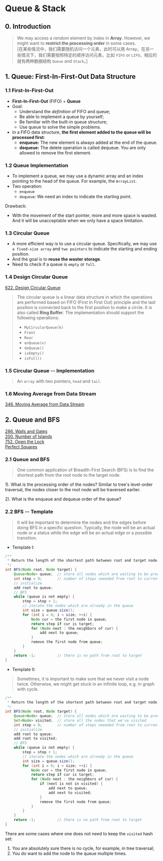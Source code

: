 # Queue & Stack

## 0. Introduction
> We may access a *random* element by index in **Array**. However, we might want to **restrict the processing order** in some cases.            
> [在某些情况中，我们需要随机访问一个元素，此时可以用 Array。在另一些情况下，我们需要按照特定的顺序访问元素，比如 `FIFO` or `LIFO`，相应的就有两种数据结构 `Queue` and `Stack`。]


## 1. Queue: First-In-First-Out Data Structure

### 1.1 First-In-First-Out
* **First-In-First-Out** (FIFO) + **Queue**
* Goal:
    * Understand the *definition* of FIFO and queue;
    * Be able to implement a queue by yourself;
    * Be familiar with the built-in queue structure;
    * Use queue to solve the simple problems.
* In a FIFO data structure, **the first element added to the queue will be processed first**:
    * **enqueue:** The new element is always added at the end of the queue.
    * **dequeue:** The delete operation is called dequeue. You are only allowed to remove the first element.   


### 1.2 Queue Implementation
* To implement a queue, we may use a dynamic array and an index pointing to the head of the queue. For example, the `ArrayList`.
* Two operation:
    * `enqueue`
    * `dequeue`: We need an index to indicate the starting point.

Drawback:
* With the movement of the start pointer, more and more space is wasted. And it will be unacceptable when we only have a space limitation.


### 1.3 Circular Queue
* A more efficient way is to use a circular queue. Specifically, we may use `a fixed-size array` and `two pointers` to indicate the starting and ending position.
* And the goal is to **reuse the waster storage**.
* Need to check if a queue is `empty` or `full`.


### 1.4 Design Circular Queue
[622. Design Circular Queue](https://leetcode.com/problems/design-circular-queue/)

> The circular queue is a linear data structure in which the operations are performed based on FIFO (First In First Out) principle and the last position is connected back to the first position to make a circle. 
> It is also called **Ring Buffer**.
> The implementation should support the following operations:
> * `MyCircularQueue(k)`
> * `Front`
> * `Rear`
> * `enQueue(x)`
> * `deQueue()`
> * `isEmpty()`
> * `isFull()`


### 1.5 Circular Queue -- Implementation
> An `array` with two pointers, `head` and `tail`.


### 1.6 Moving Average from Data Stream
[346. Moving Average from Data Stream](https://leetcode.com/problems/moving-average-from-data-stream/)


## 2. Queue and BFS
[286. Walls and Gates]()        
[200. Number of Islands]()        
[752. Open the Lock](https://leetcode.com/problems/open-the-lock/)        
[Perfect Squares]()        

### 2.1 Queue and BFS
> One common application of Breadth-First Search (BFS) is to find the shortest path from the root node to the target node.

1). What is the processing order of the nodes?
Similar to tree's level-order traversal, the nodes closer to the root node will be traversed earlier.

2). What is the enqueue and dequeue order of the queue?

### 2.2 BFS -- Template
> It will be important to determine the nodes and the edges before doing BFS in a specific question.
> Typically, the node will be an actual node or a status while the edge will be an actual edge or a possible transition.

* Template I:
```java 
/**
 * Return the length of the shortest path between root and target node.
 */
int BFS(Node root, Node target) {
    Queue<Node> queue;  // store all nodes which are waiting to be processed
    int step = 0;       // number of steps neeeded from root to current node
    // initialize
    add root to queue;
    // BFS
    while (queue is not empty) {
        step = step + 1;
        // iterate the nodes which are already in the queue
        int size = queue.size();
        for (int i = 0; i < size; ++i) {
            Node cur = the first node in queue;
            return step if cur is target;
            for (Node next : the neighbors of cur) {
                add next to queue;
            }
            remove the first node from queue;
        }
    }
    return -1;          // there is no path from root to target
}
```

* Template II:
> Sometimes, it is important to make sure that we never visit a node twice. Otherwise, we might get stuck in an infinite loop, e.g. in graph with cycle.
```java 
/**
 * Return the length of the shortest path between root and target node.
 */
int BFS(Node root, Node target) {
    Queue<Node> queue;  // store all nodes which are waiting to be processed
    Set<Node> visited;  // store all the nodes that we've visited
    int step = 0;       // number of steps neeeded from root to current node
    // initialize
    add root to queue;
    add root to visited;
    // BFS
    while (queue is not empty) {
        step = step + 1;
        // iterate the nodes which are already in the queue
        int size = queue.size();
        for (int i = 0; i < size; ++i) {
            Node cur = the first node in queue;
            return step if cur is target;
            for (Node next : the neighbors of cur) {
                if (next is not in visited) {
                    add next to queue;
                    add next to visited;
                }
                remove the first node from queue;   
            }
        }
    }
    return -1;          // there is no path from root to target
}
```

There are some cases where one does not need to keep the `visited` hash set:
1. You are absolutely sure there is no cycle, for example, in tree traversal;
2. You do want to add the node to the queue multiple times.

